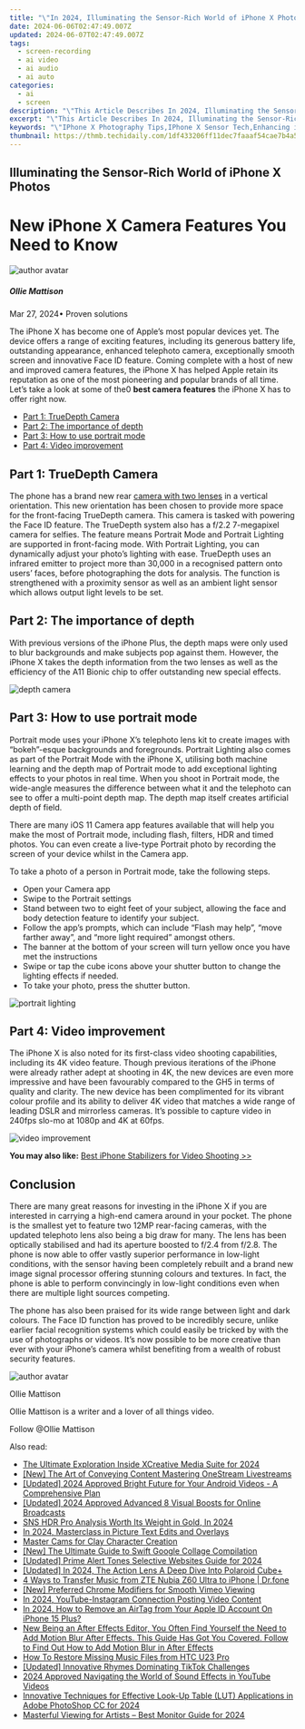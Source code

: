 ```yaml
---
title: "\"In 2024, Illuminating the Sensor-Rich World of iPhone X Photos\""
date: 2024-06-06T02:47:49.007Z
updated: 2024-06-07T02:47:49.007Z
tags: 
  - screen-recording
  - ai video
  - ai audio
  - ai auto
categories: 
  - ai
  - screen
description: "\"This Article Describes In 2024, Illuminating the Sensor-Rich World of iPhone X Photos\""
excerpt: "\"This Article Describes In 2024, Illuminating the Sensor-Rich World of iPhone X Photos\""
keywords: "\"IPhone X Photography Tips,IPhone X Sensor Tech,Enhancing iPhone X Images,XPhone Photos Quality,Improve X Camera Shots,Sensor-Rich iPhone X,Highlighting X's Photo World\""
thumbnail: https://thmb.techidaily.com/1df433206ff11dec7faaaf54cae7b4a5f98f51a6cf19d2906c605406cb94fb11.jpg
---
```


## Illuminating the Sensor-Rich World of iPhone X Photos

# New iPhone X Camera Features You Need to Know

![author avatar](https://images.wondershare.com/filmora/article-images/ollie-mattison.jpg)

##### Ollie Mattison

 Mar 27, 2024• Proven solutions

 The iPhone X has become one of Apple’s most popular devices yet. The device offers a range of exciting features, including its generous battery life, outstanding appearance, enhanced telephoto camera, exceptionally smooth screen and innovative Face ID feature. Coming complete with a host of new and improved camera features, the iPhone X has helped Apple retain its reputation as one of the most pioneering and popular brands of all time. Let’s take a look at some of the0 **best camera features** the iPhone X has to offer right now.

* [Part 1: TrueDepth Camera](#part1)
* [Part 2: The importance of depth](#part2)
* [Part 3: How to use portrait mode](#part3)
* [Part 4: Video improvement](#part4)

## Part 1: TrueDepth Camera

 The phone has a brand new rear [camera with two lenses](https://tools.techidaily.com/wondershare/filmora/download/) in a vertical orientation. This new orientation has been chosen to provide more space for the front-facing TrueDepth camera. This camera is tasked with powering the Face ID feature. The TrueDepth system also has a f/2.2 7-megapixel camera for selfies. The feature means Portrait Mode and Portrait Lighting are supported in front-facing mode. With Portrait Lighting, you can dynamically adjust your photo’s lighting with ease. TrueDepth uses an infrared emitter to project more than 30,000 in a recognised pattern onto users’ faces, before photographing the dots for analysis. The function is strengthened with a proximity sensor as well as an ambient light sensor which allows output light levels to be set.

## Part 2: The importance of depth

 With previous versions of the iPhone Plus, the depth maps were only used to blur backgrounds and make subjects pop against them. However, the iPhone X takes the depth information from the two lenses as well as the efficiency of the A11 Bionic chip to offer outstanding new special effects.

![depth camera](https://images.wondershare.com/filmora/article-images/depth-iphone.jpg)

## Part 3: How to use portrait mode

 Portrait mode uses your iPhone X’s telephoto lens kit to create images with “bokeh”-esque backgrounds and foregrounds. Portrait Lighting also comes as part of the Portrait Mode with the iPhone X, utilising both machine learning and the depth map of Portrait mode to add exceptional lighting effects to your photos in real time. When you shoot in Portrait mode, the wide-angle measures the difference between what it and the telephoto can see to offer a multi-point depth map. The depth map itself creates artificial depth of field.

 There are many iOS 11 Camera app features available that will help you make the most of Portrait mode, including flash, filters, HDR and timed photos. You can even create a live-type Portrait photo by recording the screen of your device whilst in the Camera app.

 To take a photo of a person in Portrait mode, take the following steps.

* Open your Camera app
* Swipe to the Portrait settings
* Stand between two to eight feet of your subject, allowing the face and body detection feature to identify your subject.
* Follow the app’s prompts, which can include “Flash may help”, “move farther away”, and “more light required” amongst others.
* The banner at the bottom of your screen will turn yellow once you have met the instructions
* Swipe or tap the cube icons above your shutter button to change the lighting effects if needed.
* To take your photo, press the shutter button.

![portrait lighting](https://images.wondershare.com/filmora/article-images/PortraitLighting.jpg)

## Part 4: Video improvement

 The iPhone X is also noted for its first-class video shooting capabilities, including its 4K video feature. Though previous iterations of the iPhone were already rather adept at shooting in 4K, the new devices are even more impressive and have been favourably compared to the GH5 in terms of quality and clarity. The new device has been complimented for its vibrant colour profile and its ability to deliver 4K video that matches a wide range of leading DSLR and mirrorless cameras. It’s possible to capture video in 240fps slo-mo at 1080p and 4K at 60fps.

![video improvement](https://images.wondershare.com/filmora/article-images/video-improvement.JPG)

**You may also like:** [Best iPhone Stabilizers for Video Shooting >>](https://tools.techidaily.com/wondershare/filmora/download/)

## Conclusion

 There are many great reasons for investing in the iPhone X if you are interested in carrying a high-end camera around in your pocket. The phone is the smallest yet to feature two 12MP rear-facing cameras, with the updated telephoto lens also being a big draw for many. The lens has been optically stabilised and had its aperture boosted to f/2.4 from f/2.8\. The phone is now able to offer vastly superior performance in low-light conditions, with the sensor having been completely rebuilt and a brand new image signal processor offering stunning colours and textures. In fact, the phone is able to perform convincingly in low-light conditions even when there are multiple light sources competing.

 The phone has also been praised for its wide range between light and dark colours. The Face ID function has proved to be incredibly secure, unlike earlier facial recognition systems which could easily be tricked by with the use of photographs or videos. It’s now possible to be more creative than ever with your iPhone’s camera whilst benefiting from a wealth of robust security features.

![author avatar](https://images.wondershare.com/filmora/article-images/ollie-mattison.jpg)

Ollie Mattison

Ollie Mattison is a writer and a lover of all things video.

Follow @Ollie Mattison


<ins class="adsbygoogle"
     style="display:block"
     data-ad-format="autorelaxed"
     data-ad-client="ca-pub-7571918770474297"
     data-ad-slot="1223367746"></ins>



<ins class="adsbygoogle"
     style="display:block"
     data-ad-client="ca-pub-7571918770474297"
     data-ad-slot="8358498916"
     data-ad-format="auto"
     data-full-width-responsive="true"></ins>


<span class="atpl-alsoreadstyle">Also read:</span>
<div><ul>
<li><a href="https://vp-tips.techidaily.com/the-ultimate-exploration-inside-xcreative-media-suite-for-2024/"><u>The Ultimate Exploration  Inside XCreative Media Suite for 2024</u></a></li>
<li><a href="https://vp-tips.techidaily.com/new-the-art-of-conveying-content-mastering-onestream-livestreams/"><u>[New] The Art of Conveying Content  Mastering OneStream Livestreams</u></a></li>
<li><a href="https://vp-tips.techidaily.com/updated-2024-approved-bright-future-for-your-android-videos-a-comprehensive-plan/"><u>[Updated] 2024 Approved  Bright Future for Your Android Videos - A Comprehensive Plan</u></a></li>
<li><a href="https://vp-tips.techidaily.com/updated-2024-approved-advanced-8-visual-boosts-for-online-broadcasts/"><u>[Updated] 2024 Approved  Advanced 8 Visual Boosts for Online Broadcasts</u></a></li>
<li><a href="https://vp-tips.techidaily.com/sns-hdr-pro-analysis-worth-its-weight-in-gold-in-2024/"><u>SNS HDR Pro Analysis  Worth Its Weight in Gold, In 2024</u></a></li>
<li><a href="https://vp-tips.techidaily.com/in-2024-masterclass-in-picture-text-edits-and-overlays/"><u>In 2024, Masterclass in Picture Text Edits and Overlays</u></a></li>
<li><a href="https://vp-tips.techidaily.com/master-cams-for-clay-character-creation/"><u>Master Cams for Clay Character Creation</u></a></li>
<li><a href="https://vp-tips.techidaily.com/new-the-ultimate-guide-to-swift-google-collage-compilation/"><u>[New] The Ultimate Guide to Swift Google Collage Compilation</u></a></li>
<li><a href="https://vp-tips.techidaily.com/updated-prime-alert-tones-selective-websites-guide-for-2024/"><u>[Updated] Prime Alert Tones  Selective Websites Guide for 2024</u></a></li>
<li><a href="https://vp-tips.techidaily.com/updated-in-2024-the-action-lens-a-deep-dive-into-polaroid-cubeplus/"><u>[Updated] In 2024, The Action Lens  A Deep Dive Into Polaroid Cube+</u></a></li>
<li><a href="https://blog-min.techidaily.com/4-ways-to-transfer-music-from-zte-nubia-z60-ultra-to-iphone-drfone-by-drfone-transfer-from-android-transfer-from-android/"><u>4 Ways to Transfer Music from ZTE Nubia Z60 Ultra to iPhone | Dr.fone</u></a></li>
<li><a href="https://vimeo-videos.techidaily.com/new-preferred-chrome-modifiers-for-smooth-vimeo-viewing/"><u>[New] Preferred Chrome Modifiers for Smooth Vimeo Viewing</u></a></li>
<li><a href="https://facebook-record-videos.techidaily.com/in-2024-youtube-instagram-connection-posting-video-content/"><u>In 2024, YouTube-Instagram Connection  Posting Video Content</u></a></li>
<li><a href="https://apple-account.techidaily.com/in-2024-how-to-remove-an-airtag-from-your-apple-id-account-on-iphone-15-plus-by-drfone-ios/"><u>In 2024, How to Remove an AirTag from Your Apple ID Account On iPhone 15 Plus?</u></a></li>
<li><a href="https://ai-editing-video.techidaily.com/new-being-an-after-effects-editor-you-often-find-yourself-the-need-to-add-motion-blur-after-effects-this-guide-has-got-you-covered-follow-to-find-out-how-to/"><u>New Being an After Effects Editor, You Often Find Yourself the Need to Add Motion Blur After Effects. This Guide Has Got You Covered. Follow to Find Out How to Add Motion Blur in After Effects</u></a></li>
<li><a href="https://blog-min.techidaily.com/how-to-restore-missing-music-files-from-htc-u23-pro-by-fonelab-android-recover-music/"><u>How To  Restore Missing Music Files from HTC U23 Pro</u></a></li>
<li><a href="https://tiktok-video-recordings.techidaily.com/updated-innovative-rhymes-dominating-tiktok-challenges/"><u>[Updated] Innovative Rhymes Dominating TikTok Challenges</u></a></li>
<li><a href="https://youtube-help.techidaily.com/2024-approved-navigating-the-world-of-sound-effects-in-youtube-videos/"><u>2024 Approved  Navigating the World of Sound Effects in YouTube Videos</u></a></li>
<li><a href="https://some-knowledge.techidaily.com/innovative-techniques-for-effective-look-up-table-lut-applications-in-adobe-photoshop-cc-for-2024/"><u>Innovative Techniques for Effective Look-Up Table (LUT) Applications in Adobe PhotoShop CC for 2024</u></a></li>
<li><a href="https://extra-skills.techidaily.com/masterful-viewing-for-artists-best-monitor-guide-for-2024/"><u>Masterful Viewing for Artists – Best Monitor Guide for 2024</u></a></li>
</ul></div>
